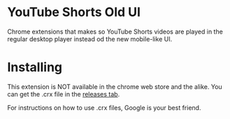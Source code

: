 # YouTube Shorts Old UI

Chrome extensions that makes so YouTube Shorts videos are played in the regular desktop player instead od the new mobile-like UI.

# Installing

This extension is NOT available in the chrome web store and the alike. You can get the .crx file in the [releases tab](https://github.com/Rafaeruo/yt-shorts-old-ui/releases).

For instructions on how to use .crx files, Google is your best friend.
